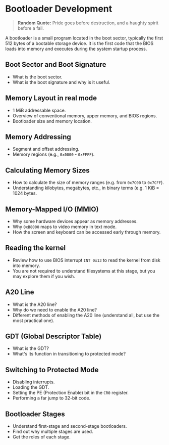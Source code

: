 # Bootloader Development

> **Random Quote:** Pride goes before destruction, and a haughty spirit before a fall.

A bootloader is a small program located in the boot sector, typically the first 512 bytes of a bootable storage device. It is the first code that the BIOS loads into memory and executes during the system startup process.

## Boot Sector and Boot Signature

+ What is the boot sector.
+ What is the boot signature and why is it useful.


## Memory Layout in real mode

+ 1 MiB addressable space.
+ Overview of conventional memory, upper memory, and BIOS regions.
+ Bootloader size and memory location.

## Memory Addressing

+ Segment and offset addressing.
+ Memory regions (e.g., `0x0000` - `0xFFFF`).

## Calculating Memory Sizes

+ How to calculate the size of memory ranges (e.g. from `0x7C00` to `0x7CFF`).
+ Understanding kilobytes, megabytes, etc., in binary terms (e.g. 1 KiB = 1024 bytes.

## Memory-Mapped I/O (MMIO)

+ Why some hardware devices appear as memory addresses.
+ Why `0xB8000` maps to video memory in text mode.
+ How the screen and keyboard can be accessed early through memory.

## Reading the kernel

+ Review how to use BIOS interrupt `INT 0x13` to read the kernel from disk into memory.
+ You are not required to understand filesystems at this stage, but you may explore them if you wish.

## A20 Line

+ What is the A20 line?
+ Why do we need to enable the A20 line?
+ Different methods of enabling the A20 line (understand all, but use the most practical one).

## GDT (Global Descriptor Table)

+ What is the GDT?
+ What's its function in transitioning to protected mode?

## Switching to Protected Mode

+ Disabling interrupts.
+ Loading the GDT.
+ Setting the PE (Protection Enable) bit in the `CR0` register.
+ Performing a far jump to 32-bit code.

## Bootloader Stages

+ Understand first-stage and second-stage bootloaders.
+ Find out why multiple stages are used.
+ Get the roles of each stage.
